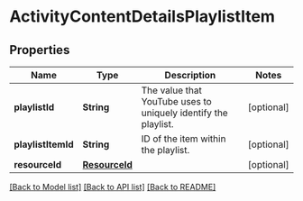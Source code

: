 # ActivityContentDetailsPlaylistItem

## Properties
Name | Type | Description | Notes
------------ | ------------- | ------------- | -------------
**playlistId** | **String** | The value that YouTube uses to uniquely identify the playlist. | [optional] 
**playlistItemId** | **String** | ID of the item within the playlist. | [optional] 
**resourceId** | [**ResourceId**](ResourceId.md) |  | [optional] 

[[Back to Model list]](../README.md#documentation-for-models) [[Back to API list]](../README.md#documentation-for-api-endpoints) [[Back to README]](../README.md)



